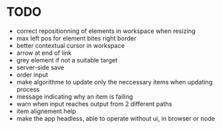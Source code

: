 # TODO

- correct repositionning of elements in workspace when resizing
- max left pos for element bites right border
- better contextual cursor in workspace
- arrow at end of link
- grey element if not a suitable target
- server-side save
- order input
- make algorithme to update only the neccessary items when updating process
- message indicating why an item is failing
- warn when input reaches output from 2 different paths
- item alignement help
- make the app headless, able to operate without ui, in browser or node